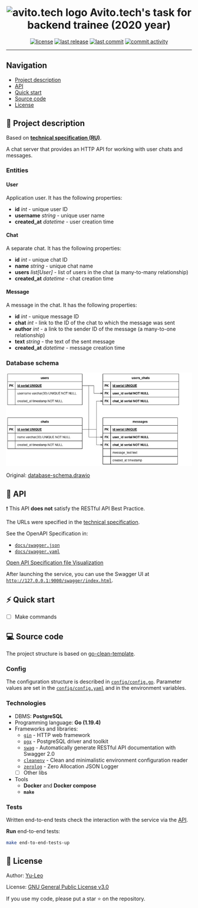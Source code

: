 <h1 align="center"> <img src="https://avatars.githubusercontent.com/u/13049122?s=200&v=4" alt="avito.tech logo" width="30"> Avito.tech's task for backend trainee (2020 year) </h1>

<p align="center">
  <a href="https://github.com/Yu-Leo/avito-tech-backend-trainee-2020/blob/main/LICENSE" target="_blank"> <img alt="license" src="https://img.shields.io/github/license/Yu-Leo/avito-tech-backend-trainee-2020?style=for-the-badge&labelColor=090909"></a>
  <a href="https://github.com/Yu-Leo/avito-tech-backend-trainee-2020/releases/latest" target="_blank"> <img alt="last release" src="https://img.shields.io/github/v/release/Yu-Leo/avito-tech-backend-trainee-2020?style=for-the-badge&labelColor=090909"></a>
  <a href="https://github.com/Yu-Leo/avito-tech-backend-trainee-2020/commits/main" target="_blank"> <img alt="last commit" src="https://img.shields.io/github/last-commit/Yu-Leo/avito-tech-backend-trainee-2020?style=for-the-badge&labelColor=090909"></a>
  <a href="https://github.com/Yu-Leo/avito-tech-backend-trainee-2020/graphs/contributors" target="_blank"> <img alt="commit activity" src="https://img.shields.io/github/commit-activity/m/Yu-Leo/avito-tech-backend-trainee-2020?style=for-the-badge&labelColor=090909"></a>
</p>

<hr>

## Navigation

* [Project description](#chapter-0)
* [API](#chapter-1)
* [Quick start](#chapter-2)
* [Source code](#chapter-3)
* [License](#chapter-4)

<a id="chapter-0"></a>

## :page_facing_up: Project description

Based on **[technical specification (RU)](./docs/technical_specification_ru.md)**.

A chat server that provides an HTTP API for working with user chats and messages.

### Entities

#### User

Application user. It has the following properties:

- **id** *int* - unique user ID
- **username** *string* - unique user name
- **created_at** *datetime* - user creation time

#### Chat

A separate chat. It has the following properties:

- **id** *int* - unique chat ID
- **name** *string* - unique chat name
- **users** *list[User]* - list of users in the chat (a many-to-many relationship)
- **created_at** *datetime* - chat creation time

#### Message

A message in the chat. It has the following properties:

- **id** *int* - unique message ID
- **chat** *int* - link to the ID of the chat to which the message was sent
- **author** *int* - a link to the sender ID of the message (a many-to-one relationship)
- **text** *string* - the text of the sent message
- **created_at** *datetime* - message creation time

### Database schema

![Database schema](./docs/database-schema.jpg)

Original: [database-schema.drawio](./docs/database-schema.drawio)

<a id="chapter-1"></a>

## :pushpin: API

:heavy_exclamation_mark: This API **does not** satisfy the RESTful API Best Practice.

The URLs were specified in the [technical specification](./docs/technical_specification_ru.md).

See the OpenAPI Specification in:

- [`docs/swagger.json`](./docs/swagger.json)
- [`docs/swagger.yaml`](./docs/swagger.yaml)

[Open API Specification file Visualization](https://editor.swagger.io)

After launching the service, you can use the Swagger UI
at [`http://127.0.0.1:9000/swagger/index.html`](http://127.0.0.1:9000/swagger/index.html).

<a id="chapter-2"></a>

## :zap: Quick start

- [ ] Make commands

<a id="chapter-3"></a>

## :computer: Source code

The project structure is based on [go-clean-template](https://github.com/evrone/go-clean-template).

### Config

The configuration structure is described in [`config/config.go`](./config/config.go).
Parameter values are set in the [`config/config.yaml`](./config/config.yaml) and in the environment variables.

### Technologies

- DBMS: **PostgreSQL**
- Programming language: **Go (1.19.4)**
- Frameworks and libraries:
    - [`gin`](https://github.com/gin-gonic/gin) - HTTP web framework
    - [`pgx`](https://github.com/jackc/pgx) - PostgreSQL driver and toolkit
    - [`swag`](https://github.com/swaggo/swag) - Automatically generate RESTful API documentation with Swagger 2.0
    - [`cleanenv`](http://github.com/ilyakaznacheev/cleanenv) - Clean and minimalistic environment configuration reader
    - [`zerolog`](https://github.com/rs/zerolog) - Zero Allocation JSON Logger
    - [ ] Other libs
- Tools
    - **Docker** and **Docker compose**
    - **`make`**

### Tests

Written end-to-end tests check the interaction with the service via the [API](#chapter-1).

**Run** end-to-end tests:
```bash
make end-to-end-tests-up
```

<a id="chapter-4"></a>

## :open_hands: License

Author: [Yu-Leo](https://github.com/Yu-Leo)

License: [GNU General Public License v3.0](./LICENSE)

If you use my code, please put a star ⭐️ on the repository.
